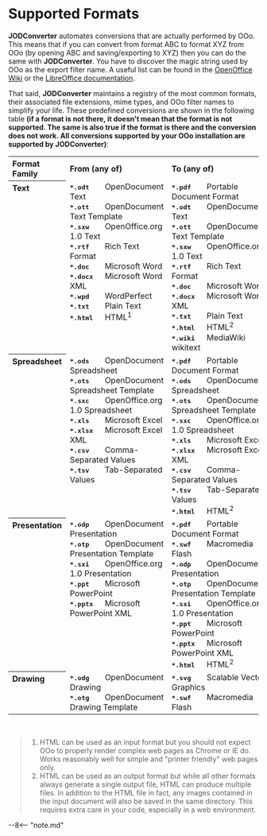 # Supported Formats

**JODConverter** automates conversions that are actually performed by OOo. This means that if you can convert from
format ABC to format XYZ from OOo (by opening ABC and saving/exporting to XYZ) then you can do the same with
**JODConverter**. You have to discover the magic string used by OOo as the export filter name. A useful list can be
found in the [OpenOffice Wiki](https://wiki.openoffice.org/wiki/Framework/Article/Filter/FilterList_OOo_3_0) or
the [LibreOffice documentation](https://help.libreoffice.org/latest/en-US/text/shared/guide/convertfilters.html).

That said, **JODConverter** maintains a registry of the most common formats, their associated file extensions, mime
types, and OOo filter names to simplify your life. These predefined conversions are shown in the following table **(if a
format is not there, it doesn't mean that the format is not supported. The same is also true if the format is there and
the conversion does not work. All conversions supported by your OOo installation are supported by JODConverter)**:

<table aligh="center">
    <tr><th align="left">Format Family</th><th align="left">From (any of)</th><th align="left">To (any of)</th></tr>
    <tr valign="top">
        <th align="left">Text</th>
        <td>
            <samp><b>*.odt</b>&nbsp;&nbsp;&nbsp;&nbsp;</samp>OpenDocument Text<br>
            <samp><b>*.ott</b>&nbsp;&nbsp;&nbsp;&nbsp;</samp>OpenDocument Text Template<br>
            <samp><b>*.sxw</b>&nbsp;&nbsp;&nbsp;&nbsp;</samp>OpenOffice.org 1.0 Text<br>
            <samp><b>*.rtf</b>&nbsp;&nbsp;&nbsp;&nbsp;</samp>Rich Text Format<br>
            <samp><b>*.doc</b>&nbsp;&nbsp;&nbsp;&nbsp;</samp>Microsoft Word<br>
            <samp><b>*.docx</b>&nbsp;&nbsp;&nbsp;</samp>Microsoft Word XML<br>
            <samp><b>*.wpd</b>&nbsp;&nbsp;&nbsp;&nbsp;</samp>WordPerfect<br>
            <samp><b>*.txt</b>&nbsp;&nbsp;&nbsp;&nbsp;</samp>Plain Text<br>
            <samp><b>*.html</b>&nbsp;&nbsp;&nbsp;</samp>HTML<sup>1</sup>
        </td>
        <td>
            <samp><b>*.pdf</b>&nbsp;&nbsp;&nbsp;&nbsp;</samp>Portable Document Format<br>
            <samp><b>*.odt</b>&nbsp;&nbsp;&nbsp;&nbsp;</samp>OpenDocument Text<br>
            <samp><b>*.ott</b>&nbsp;&nbsp;&nbsp;&nbsp;</samp>OpenDocument Text Template<br>
            <samp><b>*.sxw</b>&nbsp;&nbsp;&nbsp;&nbsp;</samp>OpenOffice.org 1.0 Text<br>
            <samp><b>*.rtf</b>&nbsp;&nbsp;&nbsp;&nbsp;</samp>Rich Text Format<br>
            <samp><b>*.doc</b>&nbsp;&nbsp;&nbsp;&nbsp;</samp>Microsoft Word<br>
            <samp><b>*.docx</b>&nbsp;&nbsp;&nbsp;</samp>Microsoft Word XML<br>
            <samp><b>*.txt</b>&nbsp;&nbsp;&nbsp;&nbsp;</samp>Plain Text<br>
            <samp><b>*.html</b>&nbsp;&nbsp;&nbsp;</samp>HTML<sup>2</sup><br>
            <samp><b>*.wiki</b>&nbsp;&nbsp;&nbsp;</samp>MediaWiki wikitext
        </td>
    </tr>
    <tr valign="top">
        <th align="left">Spreadsheet</th>
        <td>
            <samp><b>*.ods</b>&nbsp;&nbsp;&nbsp;&nbsp;</samp>OpenDocument Spreadsheet<br>
            <samp><b>*.ots</b>&nbsp;&nbsp;&nbsp;&nbsp;</samp>OpenDocument Spreadsheet Template<br>
            <samp><b>*.sxc</b>&nbsp;&nbsp;&nbsp;&nbsp;</samp>OpenOffice.org 1.0 Spreadsheet<br>
            <samp><b>*.xls</b>&nbsp;&nbsp;&nbsp;&nbsp;</samp>Microsoft Excel<br>
            <samp><b>*.xlsx</b>&nbsp;&nbsp;&nbsp;</samp>Microsoft Excel XML<br>
            <samp><b>*.csv</b>&nbsp;&nbsp;&nbsp;&nbsp;</samp>Comma-Separated Values<br>
            <samp><b>*.tsv</b>&nbsp;&nbsp;&nbsp;&nbsp;</samp>Tab-Separated Values
        </td>
        <td>
            <samp><b>*.pdf</b>&nbsp;&nbsp;&nbsp;&nbsp;</samp>Portable Document Format<br>
            <samp><b>*.ods</b>&nbsp;&nbsp;&nbsp;&nbsp;</samp>OpenDocument Spreadsheet<br>
            <samp><b>*.ots</b>&nbsp;&nbsp;&nbsp;&nbsp;</samp>OpenDocument Spreadsheet Template<br>
            <samp><b>*.sxc</b>&nbsp;&nbsp;&nbsp;&nbsp;</samp>OpenOffice.org 1.0 Spreadsheet<br>
            <samp><b>*.xls</b>&nbsp;&nbsp;&nbsp;&nbsp;</samp>Microsoft Excel<br>
            <samp><b>*.xlsx</b>&nbsp;&nbsp;&nbsp;</samp>Microsoft Excel XML<br>
            <samp><b>*.csv</b>&nbsp;&nbsp;&nbsp;&nbsp;</samp>Comma-Separated Values<br>
            <samp><b>*.tsv</b>&nbsp;&nbsp;&nbsp;&nbsp;</samp>Tab-Separated Values<br>
            <samp><b>*.html</b>&nbsp;&nbsp;&nbsp;</samp>HTML<sup>2</sup>
        </td>
    </tr>
    <tr valign="top">
        <th align="left">Presentation</th>
        <td>
            <samp><b>*.odp</b>&nbsp;&nbsp;&nbsp;&nbsp;</samp>OpenDocument Presentation<br>
            <samp><b>*.otp</b>&nbsp;&nbsp;&nbsp;&nbsp;</samp>OpenDocument Presentation Template<br>
            <samp><b>*.sxi</b>&nbsp;&nbsp;&nbsp;&nbsp;</samp>OpenOffice.org 1.0 Presentation<br>
            <samp><b>*.ppt</b>&nbsp;&nbsp;&nbsp;&nbsp;</samp>Microsoft PowerPoint<br>
            <samp><b>*.pptx</b>&nbsp;&nbsp;&nbsp;</samp>Microsoft PowerPoint XML
        </td>
        <td>
            <samp><b>*.pdf</b>&nbsp;&nbsp;&nbsp;&nbsp;</samp>Portable Document Format<br>
            <samp><b>*.swf</b>&nbsp;&nbsp;&nbsp;&nbsp;</samp>Macromedia Flash<br>
            <samp><b>*.odp</b>&nbsp;&nbsp;&nbsp;&nbsp;</samp>OpenDocument Presentation<br>
            <samp><b>*.otp</b>&nbsp;&nbsp;&nbsp;&nbsp;</samp>OpenDocument Presentation Template<br>
            <samp><b>*.sxi</b>&nbsp;&nbsp;&nbsp;&nbsp;</samp>OpenOffice.org 1.0 Presentation<br>
            <samp><b>*.ppt</b>&nbsp;&nbsp;&nbsp;&nbsp;</samp>Microsoft PowerPoint<br>
            <samp><b>*.pptx</b>&nbsp;&nbsp;&nbsp;</samp>Microsoft PowerPoint XML<br>
            <samp><b>*.html</b>&nbsp;&nbsp;&nbsp;</samp>HTML<sup>2</sup>
        </td>
    </tr>
    <tr valign="top">
        <th align="left">Drawing</th>
        <td>
            <samp><b>*.odg</b>&nbsp;&nbsp;&nbsp;&nbsp;</samp>OpenDocument Drawing<br>
            <samp><b>*.otg</b>&nbsp;&nbsp;&nbsp;&nbsp;</samp>OpenDocument Drawing Template
        </td>
        <td>
            <samp><b>*.svg</b>&nbsp;&nbsp;&nbsp;&nbsp;</samp>Scalable Vector Graphics<br>
            <samp><b>*.swf</b>&nbsp;&nbsp;&nbsp;&nbsp;</samp>Macromedia Flash
        </td>
    </tr>
</table>
  
&nbsp;
> 1. HTML can be used as an input format but you should not expect OOo to properly render complex web pages as Chrome or
     IE do. Works reasonably well for simple and "printer friendly" web pages only.
> 2. HTML can be used as an output format but while all other formats always generate a single output file, HTML can
     produce multiple files. In addition to the HTML file in fact, any images contained in the input document will also
     be saved in the same directory. This requires extra care in your code, especially in a web environment.

--8<-- "note.md"
